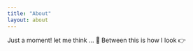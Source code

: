 ```yaml
---
title: "About"
layout: about
---
```


Just a moment! let me think ... 🤔
Between this is how I look 👉 